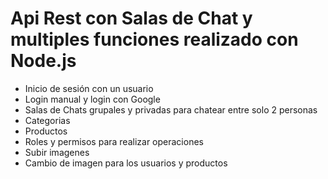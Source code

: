 # Api Rest con Salas de Chat y multiples funciones realizado con Node.js

- Inicio de sesión con un usuario
- Login manual y login con Google
- Salas de Chats grupales y privadas para chatear entre solo 2 personas
- Categorias
- Productos
- Roles y permisos para realizar operaciones
- Subir imagenes
- Cambio de imagen para los usuarios y productos
